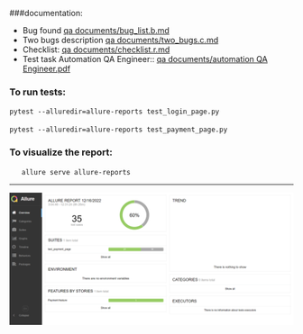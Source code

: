 
###documentation:
* Bug found [qa documents/bug_list.b.md](https://github.com/asechnaya/ibit/tree/master/qa%20documents/bug_list.b.md)
* Two bugs description [qa documents/two_bugs.c.md](https://github.com/asechnaya/ibit/tree/master/qa%20documents/two_bugs.c.md)
* Checklist: [qa documents/checklist.r.md](https://github.com/asechnaya/ibit/tree/master/qa%20documents/checklist.r.md)
* Test task Automation QA Engineer:: [qa documents/automation QA Engineer.pdf](https://github.com/asechnaya/ibit/tree/master/qa%20documents/automation%20QA%20Engineer.pdf)


### To run tests:

```
pytest --alluredir=allure-reports test_login_page.py 

pytest --alluredir=allure-reports test_payment_page.py 
``` 

### To visualize the report:
```
   allure serve allure-reports 
```

-----------------------------
![](qa%20documents/2022-12-16_12-51-26.png)